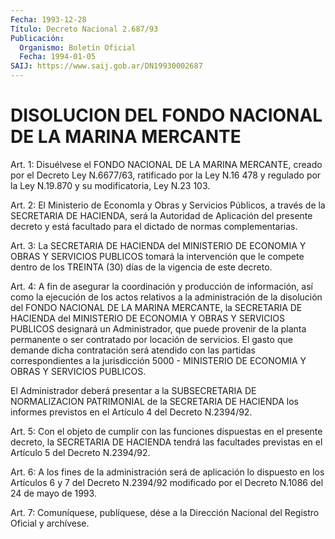 ```yaml
---
Fecha: 1993-12-28
Título: Decreto Nacional 2.687/93
Publicación:
  Organismo: Boletín Oficial
  Fecha: 1994-01-05
SAIJ: https://www.saij.gob.ar/DN19930002687
---
```

# DISOLUCION DEL FONDO NACIONAL DE LA MARINA MERCANTE

<a id="1"></a>
Art.  1:  Disuélvese  el FONDO NACIONAL DE LA MARINA MERCANTE, creado por el Decreto Ley N.6677/63,  ratificado  por  la Ley  N.16 478  y  regulado  por la Ley N.19.870 y su modificatoria, Ley  N.23 103.

<a id="2"></a>
Art. 2: El Ministerio de EconomIa y Obras y Servicios Públicos, a través  de  la  SECRETARIA  DE  HACIENDA,  será  la  Autoridad de Aplicación  del  presente decreto y está facultado para el  dictado de normas complementarias.

<a id="3"></a>
Art. 3: La SECRETARIA DE HACIENDA del MINISTERIO DE ECONOMIA Y OBRAS  Y  SERVICIOS  PUBLICOS tomará la intervención que le compete dentro de los TREINTA  (30)  días  de  la vigencia de este decreto.

<a id="4"></a>
Art.  4:  A  fin  de  asegurar la coordinación y producción de información, así como la ejecución  de  los  actos  relativos  a la administración  de  la  disolución  del FONDO NACIONAL DE LA MARINA MERCANTE, la SECRETARIA DE HACIENDA del  MINISTERIO  DE  ECONOMIA Y OBRAS  Y  SERVICIOS PUBLICOS designará un Administrador, que  puede provenir de  la  planta permanente o ser contratado por locación de servicios. El gasto  que  demande  dicha contratación será atendido con  las  partidas  correspondientes  a   la  jurisdicción  5000  - MINISTERIO    DE  ECONOMIA  Y  OBRAS  Y  SERVICIOS    PUBLICOS.

El  Administrador    deberá    presentar  a  la  SUBSECRETARIA  DE NORMALIZACION  PATRIMONIAL  de  la  SECRETARIA    DE  HACIENDA  los informes   previstos  en  el  Artículo  4  del  Decreto  N.2394/92.

<a id="5"></a>
Art.  5: Con el objeto de cumplir con las funciones dispuestas en el presente  decreto,  la  SECRETARIA  DE  HACIENDA  tendrá  las facultades  previstas  en  el  Artículo  5  del  Decreto N.2394/92.

<a id="6"></a>
Art. 6: A los fines de la administración será de aplicación lo dispuesto  en  los Artículos 6 y 7 del Decreto N.2394/92 modificado por el Decreto N.1086 del 24 de mayo de 1993.

<a id="7"></a>
Art.  7: Comuníquese, publíquese, dése a la Dirección Nacional del Registro Oficial y archívese.